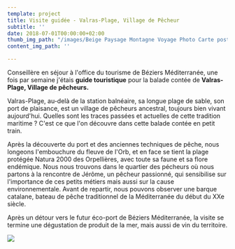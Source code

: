 ```yaml
---
template: project
title: Visite guidée - Valras-Plage, Village de Pêcheur
subtitle: ''
date: 2018-07-01T00:00:00+02:00
thumb_img_path: "/images/Beige Paysage Montagne Voyage Photo Carte postale.png"
content_img_path: ''

---
```


Conseillère en séjour à l'office du tourisme de Béziers Méditerranée, une fois par semaine j'étais **guide touristique** pour la balade contée de **Valras-Plage, Village de pêcheurs.**

Valras-Plage, au-delà de la station balnéaire, sa longue plage de sable, son port de plaisance, est un village de pêcheurs ancestral, toujours bien vivant aujourd'hui. Quelles sont les traces passées et actuelles de cette tradition maritime ? C'est ce que l'on découvre dans cette balade contée en petit train.

Après la découverte du port et des anciennes techniques de pêche, nous longeons l'embouchure du fleuve de l'Orb, et en face se tient la plage protégée Natura 2000 des Orpellières, avec toute sa faune et sa flore endémique. Nous nous trouvons dans le quartier des pécheurs où nous partons à la rencontre de Jérôme, un pêcheur passionné, qui sensibilise sur l'importance de ces petits métiers mais aussi sur la cause environnementale. Avant de repartir, nous pouvons observer une barque catalane, bateau de pêche traditionnel de la Méditerranée du début du XXe siècle.

Après un détour vers le futur éco-port de Béziers Méditerranée, la visite se termine une dégustation de produit de la mer, mais aussi de vin du territoire.

![](/images/IMG_20180815_204111.jpg)
